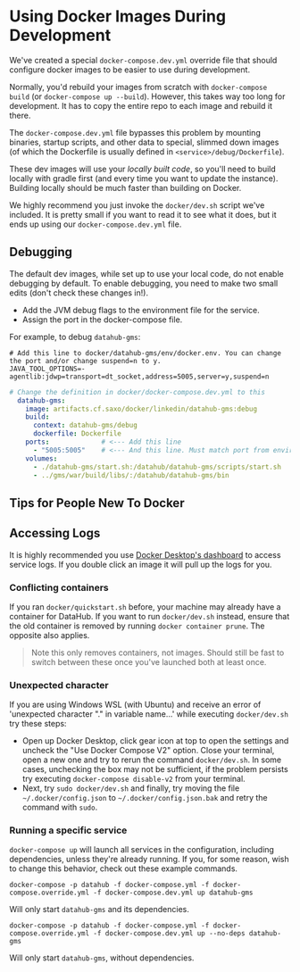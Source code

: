 # Using Docker Images During Development

We've created a special `docker-compose.dev.yml` override file that should configure docker images to be easier to use
during development.

Normally, you'd rebuild your images from scratch with `docker-compose build` (or `docker-compose up --build`). However,
this takes way too long for development. It has to copy the entire repo to each image and rebuild it there.

The `docker-compose.dev.yml` file bypasses this problem by mounting binaries, startup scripts, and other data to
special, slimmed down images (of which the Dockerfile is usually defined in `<service>/debug/Dockerfile`). 

These dev images will use your _locally built code_, so you'll need to build locally with gradle first
(and every time you want to update the instance). Building locally should be much faster than building on Docker.

We highly recommend you just invoke the `docker/dev.sh` script we've included. It is pretty small if you want to read it
to see what it does, but it ends up using our `docker-compose.dev.yml` file.

## Debugging

The default dev images, while set up to use your local code, do not enable debugging by default. To enable debugging,
you need to make two small edits (don't check these changes in!).

- Add the JVM debug flags to the environment file for the service.
- Assign the port in the docker-compose file.

For example, to debug `datahub-gms`:

```shell
# Add this line to docker/datahub-gms/env/docker.env. You can change the port and/or change suspend=n to y.
JAVA_TOOL_OPTIONS=-agentlib:jdwp=transport=dt_socket,address=5005,server=y,suspend=n
```

```yml
# Change the definition in docker/docker-compose.dev.yml to this
  datahub-gms:
    image: artifacts.cf.saxo/docker/linkedin/datahub-gms:debug
    build:
      context: datahub-gms/debug
      dockerfile: Dockerfile
    ports:             # <--- Add this line
      - "5005:5005"    # <--- And this line. Must match port from environment file.
    volumes:
      - ./datahub-gms/start.sh:/datahub/datahub-gms/scripts/start.sh
      - ../gms/war/build/libs/:/datahub/datahub-gms/bin
```


## Tips for People New To Docker

## Accessing Logs

It is highly recommended you use [Docker Desktop's dashboard](https://www.docker.com/products/docker-desktop) to access service logs. If you double click an image it will pull up the logs for you.

### Conflicting containers

If you ran `docker/quickstart.sh` before, your machine may already have a container for DataHub. If you want to run
`docker/dev.sh` instead, ensure that the old container is removed by running `docker container prune`. The opposite also
applies.

> Note this only removes containers, not images. Should still be fast to switch between these once you've launched both
> at least once.

### Unexpected character

If you are using Windows WSL (with Ubuntu) and receive an error of 'unexpected character "." in variable name...' while executing `docker/dev.sh` try these steps: 
- Open up Docker Desktop, click gear icon at top to open the settings and uncheck the "Use Docker Compose V2" option.  Close your terminal, open a new one and try to rerun the command `docker/dev.sh`. In some cases, unchecking the box may not be sufficient, if the problem persists try executing `docker-compose disable-v2` from your terminal.
- Next, try `sudo docker/dev.sh` and finally, try moving the file `~/.docker/config.json` to `~/.docker/config.json.bak` and retry the command with `sudo`.

### Running a specific service

`docker-compose up` will launch all services in the configuration, including dependencies, unless they're already
running. If you, for some reason, wish to change this behavior, check out these example commands.

```
docker-compose -p datahub -f docker-compose.yml -f docker-compose.override.yml -f docker-compose.dev.yml up datahub-gms
```
Will only start `datahub-gms` and its dependencies.

```
docker-compose -p datahub -f docker-compose.yml -f docker-compose.override.yml -f docker-compose.dev.yml up --no-deps datahub-gms
```
Will only start `datahub-gms`, without dependencies.
